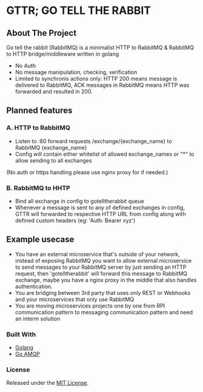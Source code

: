 
# GTTR; GO TELL THE RABBIT

<!-- ABOUT THE PROJECT -->
## About The Project

Go tell the rabbit (RabbitMQ) is a minimalist HTTP to RabbitMQ & RabbitMQ to HTTP bridge/middleware written in golang

- No Auth
- No message manipulation, checking, verification
- Limited to synchronis actions only: HTTP 200 means message is delivered to RabbitMQ, ACK messages in RabbitMQ means HTTP was forwarded and resulted in 200.


## Planned features

### A. HTTP to RabbitMQ
* Listen to :80 forward requests /exchange/{exchange_name} to RabbitMQ {exchange_name}
* Config will contain either whitelist of allowed exchange_names or "*" to allow sending to all exchanges

(No auth or https handling please use nginx proxy for if needed.)
### B. RabbitMQ to HHTP
* Bind all exchange in config to gotelltherabbit queue
* Whenever a message is sent to any of defined exchanges in config, GTTR will forwarded to respective HTTP URL from config along with defined custom headers (eg: 'Auth: Bearer xyz')

## Example usecase
* You have an external microservice that's outside of your network, instead of exposing RabbitMQ you want to allow external microservice to send messages to your RabbitMQ server by just sending an HTTP request, then 'gotelltherabbit' will forward this message to RabbitMQ exchange, maybe you have a nginx proxy in the middle that also handles authentication.
* You are bridging between 3rd party that uses only REST or Webhooks and your microservices that only use RabbitMQ
* You are moving microservices projects one by one from RPI communication pattern to messaging communication pattern and need an interm solution


### Built With
* [Golang](https://golang.org/)
* [Go AMQP](https://github.com/streadway/amqp)



### License
Released under the [MIT License](LICENSE).
